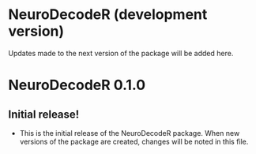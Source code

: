 
# NeuroDecodeR (development version)

Updates made to the next version of the package will be added here.



# NeuroDecodeR 0.1.0

## Initial release!

* This is the initial release of the NeuroDecodeR package. When new versions of
the package are created, changes will be noted in this file.


